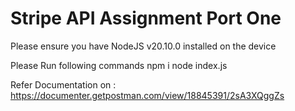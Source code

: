 # Stripe API Assignment Port One

Please ensure you have NodeJS v20.10.0 installed on the device

Please Run following commands
npm i
node index.js

Refer Documentation on : https://documenter.getpostman.com/view/18845391/2sA3XQggZs
